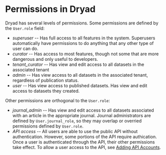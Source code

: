 
Permissions in Dryad
====================

Dryad has several levels of permissions. Some permissions are defined by the
`User.role` field:
- *superuser* -- Has full access to all features in the system. Superusers
  automatically have permissions to do anything that any other type of user can do.
- *curator* -- Has access to most features, though not some that are more
  dangerous and only useful to developers.
- *tenant_curator* -- Has view and edit access to all datasets in the associated
  tenant
- *admin* -- Has view access to all datasets in the associated tenant,
  regardless of publication status.
- *user* -- Has view access to published datasets. Has view and edit access to
  datasets they created.

Other permissions are orthogonal to the `User.role`:
- *journal_admin* -- Has view and edit access to all datasets associated with an
   article in the appropriate journal. Journal administrators are defined by
  `User.journal_role`, so they may overlap or overried permissions defined by
  `User.role`. 
- *API access* -- All users are able to use the public API without authentication. However,
  some portions of the API require authication. Once a user is
  authenticated through the API, their other permissions take
  effect. To allow a user access to the API, see [Adding API Accounts](../apis/adding_api_accounts.md).

